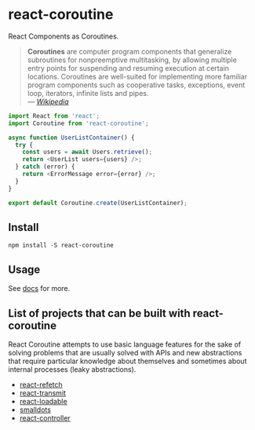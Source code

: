# react-coroutine

React Components as Coroutines.

> **Coroutines** are computer program components that generalize subroutines for nonpreemptive multitasking, by allowing multiple entry points for suspending and resuming execution at certain locations. Coroutines are well-suited for implementing more familiar program components such as cooperative tasks, exceptions, event loop, iterators, infinite lists and pipes.  
> — _[Wikipedia](https://en.wikipedia.org/wiki/Coroutine)_

```javascript
import React from 'react';
import Coroutine from 'react-coroutine';

async function UserListContainer() {
  try {
    const users = await Users.retrieve();
    return <UserList users={users} />;
  } catch (error) {
    return <ErrorMessage error={error} />;
  }
}

export default Coroutine.create(UserListContainer);
```

## Install

    npm install -S react-coroutine

## Usage

See [docs](./docs/) for more.

## List of projects that can be built with react-coroutine

React Coroutine attempts to use basic language features for the sake of solving problems that are usually solved with APIs and new abstractions that require particular knowledge about themselves and sometimes about internal processes (leaky abstractions).

 * [react-refetch](https://github.com/heroku/react-refetch)
 * [react-transmit](https://github.com/RickWong/react-transmit)
 * [react-loadable](https://github.com/thejameskyle/react-loadable)
 * [smalldots](https://github.com/smalldots/smalldots)
 * [react-controller](https://github.com/bradestey/react-controller)
